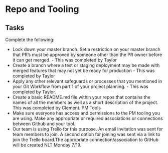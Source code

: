 # Repo and Tooling

## Tasks

Complete the following:

- Lock down your master branch. Set a restriction on your master branch that PR’s must be approved by someone other than the PR owner before it can get merged. - This was completed by Taylor
- Create a branch where a test or staging deployment may be made with merged features that may not yet be ready for production - This was completed by Taylor
- Apply any other relevant safeguards or processes that you mentioned in your Git Workflow from part 1 of your project planning. - This was completed by Taylor.
- Create a basic README.md file within your repos that contains the names of all the members as well as a short description of the project. This was completed by Clement.
  PM Tools
- Make sure everyone has access and permissions to the PM tooling you are using. Make any appropriate or required associations or connections between Github and your tool.
- Our team is using Trello for this purpose. An email invitation was sent for team members to join. A second option for joining was sent via a link to join the Trello board.The appropriate connection/association to GitHub will be created NLT Monday 7/19.
